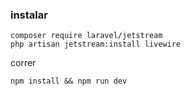 ### instalar 
```
composer require laravel/jetstream
php artisan jetstream:install livewire
```
correr 
```
npm install && npm run dev
```
